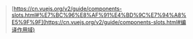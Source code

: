 > [https://cn.vuejs.org/v2/guide/components-slots.html#%E7%BC%96%E8%AF%91%E4%BD%9C%E7%94%A8%E5%9F%9F](https://cn.vuejs.org/v2/guide/components-slots.html#编译作用域)



